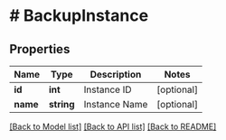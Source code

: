 # # BackupInstance

## Properties

Name | Type | Description | Notes
------------ | ------------- | ------------- | -------------
**id** | **int** | Instance ID | [optional]
**name** | **string** | Instance Name | [optional]

[[Back to Model list]](../../README.md#models) [[Back to API list]](../../README.md#endpoints) [[Back to README]](../../README.md)
